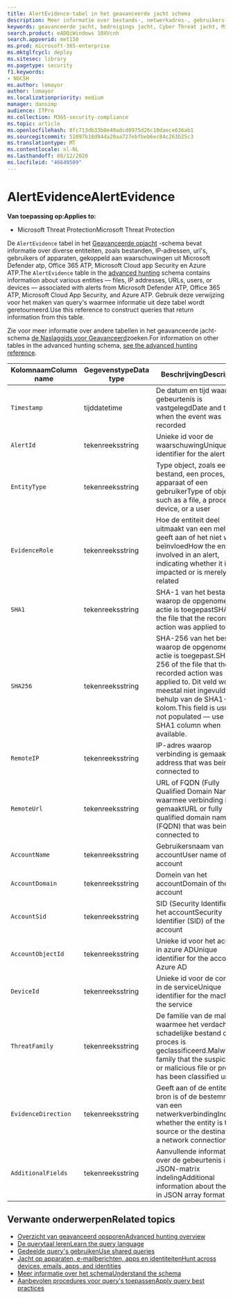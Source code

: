 ```yaml
---
title: AlertEvidence-tabel in het geavanceerde jacht schema
description: Meer informatie over bestands-, netwerkadres-, gebruikers-of apparaatgegevens die zijn gekoppeld aan gegenereerde waarschuwingen in de tabel AlertEvidence van het schema geavanceerde jacht
keywords: geavanceerde jacht, bedreigings jacht, Cyber Threat jacht, Microsoft Threat Protection, Microsoft 365, MTP, m365, Search, query, Telemetry, schema naslag, kusto, tabel, kolom, gegevenstype, beschrijving, AlertInfo, waarschuwing, entiteit, bewijs, bestand, IP-adres, apparaat, computer, gebruiker
search.product: eADQiWindows 10XVcnh
search.appverid: met150
ms.prod: microsoft-365-enterprise
ms.mktglfcycl: deploy
ms.sitesec: library
ms.pagetype: security
f1.keywords:
- NOCSH
ms.author: lomayor
author: lomayor
ms.localizationpriority: medium
manager: dansimp
audience: ITPro
ms.collection: M365-security-compliance
ms.topic: article
ms.openlocfilehash: 8fc713db33b0e40adcd0975d26c10daece636ab1
ms.sourcegitcommit: 51097b18d94da20aa727ebfbeb6ec84c263b25c3
ms.translationtype: MT
ms.contentlocale: nl-NL
ms.lasthandoff: 08/12/2020
ms.locfileid: "46649509"
---
```

# <a name="alertevidence"></a><span data-ttu-id="7b61f-104">AlertEvidence</span><span class="sxs-lookup"><span data-stu-id="7b61f-104">AlertEvidence</span></span>

<span data-ttu-id="7b61f-105">**Van toepassing op:**</span><span class="sxs-lookup"><span data-stu-id="7b61f-105">**Applies to:**</span></span>
- <span data-ttu-id="7b61f-106">Microsoft Threat Protection</span><span class="sxs-lookup"><span data-stu-id="7b61f-106">Microsoft Threat Protection</span></span>

<span data-ttu-id="7b61f-107">De `AlertEvidence` tabel in het [Geavanceerde opjacht](advanced-hunting-overview.md) -schema bevat informatie over diverse entiteiten, zoals bestanden, IP-adressen, url's, gebruikers of apparaten, gekoppeld aan waarschuwingen uit Microsoft Defender atp, Office 365 ATP, Microsoft Cloud app Security en Azure ATP.</span><span class="sxs-lookup"><span data-stu-id="7b61f-107">The `AlertEvidence` table in the [advanced hunting](advanced-hunting-overview.md) schema contains information about various entities — files, IP addresses, URLs, users, or devices — associated with alerts from Microsoft Defender ATP, Office 365 ATP, Microsoft Cloud App Security, and Azure ATP.</span></span> <span data-ttu-id="7b61f-108">Gebruik deze verwijzing voor het maken van query's waarmee informatie uit deze tabel wordt geretourneerd.</span><span class="sxs-lookup"><span data-stu-id="7b61f-108">Use this reference to construct queries that return information from this table.</span></span>

<span data-ttu-id="7b61f-109">Zie voor meer informatie over andere tabellen in het geavanceerde jacht-schema [de Naslaggids voor Geavanceerd](advanced-hunting-schema-tables.md)zoeken.</span><span class="sxs-lookup"><span data-stu-id="7b61f-109">For information on other tables in the advanced hunting schema, [see the advanced hunting reference](advanced-hunting-schema-tables.md).</span></span>

| <span data-ttu-id="7b61f-110">Kolomnaam</span><span class="sxs-lookup"><span data-stu-id="7b61f-110">Column name</span></span> | <span data-ttu-id="7b61f-111">Gegevenstype</span><span class="sxs-lookup"><span data-stu-id="7b61f-111">Data type</span></span> | <span data-ttu-id="7b61f-112">Beschrijving</span><span class="sxs-lookup"><span data-stu-id="7b61f-112">Description</span></span> |
|-------------|-----------|-------------|
| `Timestamp` | <span data-ttu-id="7b61f-113">tijd</span><span class="sxs-lookup"><span data-stu-id="7b61f-113">datetime</span></span> | <span data-ttu-id="7b61f-114">De datum en tijd waarop de gebeurtenis is vastgelegd</span><span class="sxs-lookup"><span data-stu-id="7b61f-114">Date and time when the event was recorded</span></span> |
| `AlertId` | <span data-ttu-id="7b61f-115">tekenreeks</span><span class="sxs-lookup"><span data-stu-id="7b61f-115">string</span></span> | <span data-ttu-id="7b61f-116">Unieke id voor de waarschuwing</span><span class="sxs-lookup"><span data-stu-id="7b61f-116">Unique identifier for the alert</span></span> |
| `EntityType` | <span data-ttu-id="7b61f-117">tekenreeks</span><span class="sxs-lookup"><span data-stu-id="7b61f-117">string</span></span> | <span data-ttu-id="7b61f-118">Type object, zoals een bestand, een proces, een apparaat of een gebruiker</span><span class="sxs-lookup"><span data-stu-id="7b61f-118">Type of object, such as a file, a process, a device, or a user</span></span> |
| `EvidenceRole` | <span data-ttu-id="7b61f-119">tekenreeks</span><span class="sxs-lookup"><span data-stu-id="7b61f-119">string</span></span> | <span data-ttu-id="7b61f-120">Hoe de entiteit deel uitmaakt van een melding, geeft aan of het niet wordt beïnvloed</span><span class="sxs-lookup"><span data-stu-id="7b61f-120">How the entity is involved in an alert, indicating whether it is impacted or is merely related</span></span> |
| `SHA1` | <span data-ttu-id="7b61f-121">tekenreeks</span><span class="sxs-lookup"><span data-stu-id="7b61f-121">string</span></span> | <span data-ttu-id="7b61f-122">SHA-1 van het bestand waarop de opgenomen actie is toegepast</span><span class="sxs-lookup"><span data-stu-id="7b61f-122">SHA-1 of the file that the recorded action was applied to</span></span> |
| `SHA256` | <span data-ttu-id="7b61f-123">tekenreeks</span><span class="sxs-lookup"><span data-stu-id="7b61f-123">string</span></span> | <span data-ttu-id="7b61f-124">SHA-256 van het bestand waarop de opgenomen actie is toegepast.</span><span class="sxs-lookup"><span data-stu-id="7b61f-124">SHA-256 of the file that the recorded action was applied to.</span></span> <span data-ttu-id="7b61f-125">Dit veld wordt meestal niet ingevuld, met behulp van de SHA1-kolom.</span><span class="sxs-lookup"><span data-stu-id="7b61f-125">This field is usually not populated — use the SHA1 column when available.</span></span> |
| `RemoteIP` | <span data-ttu-id="7b61f-126">tekenreeks</span><span class="sxs-lookup"><span data-stu-id="7b61f-126">string</span></span> | <span data-ttu-id="7b61f-127">IP-adres waarop verbinding is gemaakt</span><span class="sxs-lookup"><span data-stu-id="7b61f-127">IP address that was being connected to</span></span> |
| `RemoteUrl` | <span data-ttu-id="7b61f-128">tekenreeks</span><span class="sxs-lookup"><span data-stu-id="7b61f-128">string</span></span> | <span data-ttu-id="7b61f-129">URL of FQDN (Fully Qualified Domain Name) waarmee verbinding is gemaakt</span><span class="sxs-lookup"><span data-stu-id="7b61f-129">URL or fully qualified domain name (FQDN) that was being connected to</span></span> |
| `AccountName` | <span data-ttu-id="7b61f-130">tekenreeks</span><span class="sxs-lookup"><span data-stu-id="7b61f-130">string</span></span> | <span data-ttu-id="7b61f-131">Gebruikersnaam van het account</span><span class="sxs-lookup"><span data-stu-id="7b61f-131">User name of the account</span></span> |
| `AccountDomain` | <span data-ttu-id="7b61f-132">tekenreeks</span><span class="sxs-lookup"><span data-stu-id="7b61f-132">string</span></span> | <span data-ttu-id="7b61f-133">Domein van het account</span><span class="sxs-lookup"><span data-stu-id="7b61f-133">Domain of the account</span></span> |
| `AccountSid` | <span data-ttu-id="7b61f-134">tekenreeks</span><span class="sxs-lookup"><span data-stu-id="7b61f-134">string</span></span> | <span data-ttu-id="7b61f-135">SID (Security Identifier) van het account</span><span class="sxs-lookup"><span data-stu-id="7b61f-135">Security Identifier (SID) of the account</span></span> |
| `AccountObjectId` | <span data-ttu-id="7b61f-136">tekenreeks</span><span class="sxs-lookup"><span data-stu-id="7b61f-136">string</span></span> | <span data-ttu-id="7b61f-137">Unieke id voor het account in azure AD</span><span class="sxs-lookup"><span data-stu-id="7b61f-137">Unique identifier for the account in Azure AD</span></span> |
| `DeviceId` | <span data-ttu-id="7b61f-138">tekenreeks</span><span class="sxs-lookup"><span data-stu-id="7b61f-138">string</span></span> | <span data-ttu-id="7b61f-139">Unieke id voor de computer in de service</span><span class="sxs-lookup"><span data-stu-id="7b61f-139">Unique identifier for the machine in the service</span></span> |
| `ThreatFamily` | <span data-ttu-id="7b61f-140">tekenreeks</span><span class="sxs-lookup"><span data-stu-id="7b61f-140">string</span></span> | <span data-ttu-id="7b61f-141">De familie van de malware waarmee het verdachte of schadelijke bestand of proces is geclassificeerd.</span><span class="sxs-lookup"><span data-stu-id="7b61f-141">Malware family that the suspicious or malicious file or process has been classified under</span></span> |
| `EvidenceDirection` | <span data-ttu-id="7b61f-142">tekenreeks</span><span class="sxs-lookup"><span data-stu-id="7b61f-142">string</span></span> | <span data-ttu-id="7b61f-143">Geeft aan of de entiteit de bron is of de bestemming van een netwerkverbinding</span><span class="sxs-lookup"><span data-stu-id="7b61f-143">Indicates whether the entity is the source or the destination of a network connection</span></span> |
| `AdditionalFields` | <span data-ttu-id="7b61f-144">tekenreeks</span><span class="sxs-lookup"><span data-stu-id="7b61f-144">string</span></span> | <span data-ttu-id="7b61f-145">Aanvullende informatie over de gebeurtenis in de JSON-matrix indeling</span><span class="sxs-lookup"><span data-stu-id="7b61f-145">Additional information about the event in JSON array format</span></span> |

## <a name="related-topics"></a><span data-ttu-id="7b61f-146">Verwante onderwerpen</span><span class="sxs-lookup"><span data-stu-id="7b61f-146">Related topics</span></span>
- [<span data-ttu-id="7b61f-147">Overzicht van geavanceerd opsporen</span><span class="sxs-lookup"><span data-stu-id="7b61f-147">Advanced hunting overview</span></span>](advanced-hunting-overview.md)
- [<span data-ttu-id="7b61f-148">De querytaal leren</span><span class="sxs-lookup"><span data-stu-id="7b61f-148">Learn the query language</span></span>](advanced-hunting-query-language.md)
- [<span data-ttu-id="7b61f-149">Gedeelde query's gebruiken</span><span class="sxs-lookup"><span data-stu-id="7b61f-149">Use shared queries</span></span>](advanced-hunting-shared-queries.md)
- [<span data-ttu-id="7b61f-150">Jacht op apparaten, e-mailberichten, apps en identiteiten</span><span class="sxs-lookup"><span data-stu-id="7b61f-150">Hunt across devices, emails, apps, and identities</span></span>](advanced-hunting-query-emails-devices.md)
- [<span data-ttu-id="7b61f-151">Meer informatie over het schema</span><span class="sxs-lookup"><span data-stu-id="7b61f-151">Understand the schema</span></span>](advanced-hunting-schema-tables.md)
- [<span data-ttu-id="7b61f-152">Aanbevolen procedures voor query's toepassen</span><span class="sxs-lookup"><span data-stu-id="7b61f-152">Apply query best practices</span></span>](advanced-hunting-best-practices.md)
